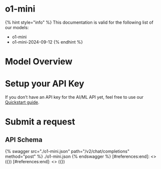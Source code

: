 [#references:start]: <> ({ "template": "openapi" })
[#references:start]: <> ({ "template": "openapi" })
# o1-mini

{% hint style="info" %}
This documentation is valid for the following list of our models:
* o1-mini
* o1-mini-2024-09-12
{% endhint %}

# Model Overview


# Setup your API Key
If you don’t have an API key for the AI/ML API yet, feel free to use our [Quickstart guide](https://docs.aimlapi.com/quickstart/setting-up).

# Submit a request
## API Schema
{% swagger src="./o1-mini.json" path="/v2/chat/completions" method="post" %}
./o1-mini.json
{% endswagger %}
[#references:end]: <> ({})
[#references:end]: <> ({})